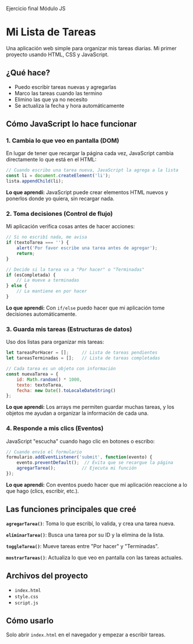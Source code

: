Ejercicio final Módulo JS

# Mi Lista de Tareas

Una aplicación web simple para organizar mis tareas diarias. Mi primer proyecto usando HTML, CSS y JavaScript.

## ¿Qué hace?

- Puedo escribir tareas nuevas y agregarlas
- Marco las tareas cuando las termino
- Elimino las que ya no necesito
- Se actualiza la fecha y hora automáticamente

## Cómo JavaScript lo hace funcionar

### 1. Cambia lo que veo en pantalla (DOM)

En lugar de tener que recargar la página cada vez, JavaScript cambia directamente lo que está en el HTML:

```javascript
// Cuando escribo una tarea nueva, JavaScript la agrega a la lista
const li = document.createElement('li');
lista.appendChild(li);
```

**Lo que aprendí:** JavaScript puede crear elementos HTML nuevos y ponerlos donde yo quiera, sin recargar nada.

### 2. Toma decisiones (Control de flujo)

Mi aplicación verifica cosas antes de hacer acciones:

```javascript
// Si no escribí nada, me avisa
if (textoTarea === '') {
    alert('Por favor escribe una tarea antes de agregar');
    return; 
}

// Decide si la tarea va a "Por hacer" o "Terminadas"
if (esCompletada) {
    // La mueve a terminadas
} else {
    // La mantiene en por hacer
}
```

**Lo que aprendí:** Con `if/else` puedo hacer que mi aplicación tome decisiones automáticamente.

### 3. Guarda mis tareas (Estructuras de datos)

Uso dos listas para organizar mis tareas:

```javascript
let tareasPorHacer = [];     // Lista de tareas pendientes
let tareasTerminadas = [];   // Lista de tareas completadas

// Cada tarea es un objeto con información
const nuevaTarea = {
    id: Math.random() * 1000,
    texto: textoTarea,
    fecha: new Date().toLocaleDateString()
};
```

**Lo que aprendí:** Los arrays me permiten guardar muchas tareas, y los objetos me ayudan a organizar la información de cada una.

### 4. Responde a mis clics (Eventos)

JavaScript "escucha" cuando hago clic en botones o escribo:

```javascript
// Cuando envío el formulario
formulario.addEventListener('submit', function(evento) {
    evento.preventDefault();  // Evita que se recargue la página
    agregarTarea();          // Ejecuta mi función
});
```

**Lo que aprendí:** Con eventos puedo hacer que mi aplicación reaccione a lo que hago (clics, escribir, etc.).

## Las funciones principales que creé

**`agregarTarea()`**: Toma lo que escribí, lo valida, y crea una tarea nueva.

**`eliminarTarea()`**: Busca una tarea por su ID y la elimina de la lista.

**`toggleTarea()`**: Mueve tareas entre "Por hacer" y "Terminadas".

**`mostrarTareas()`**: Actualiza lo que veo en pantalla con las tareas actuales.

## Archivos del proyecto

- `index.html`
- `style.css`
- `script.js`

## Cómo usarlo

Solo abrir `index.html` en el navegador y empezar a escribir tareas.
